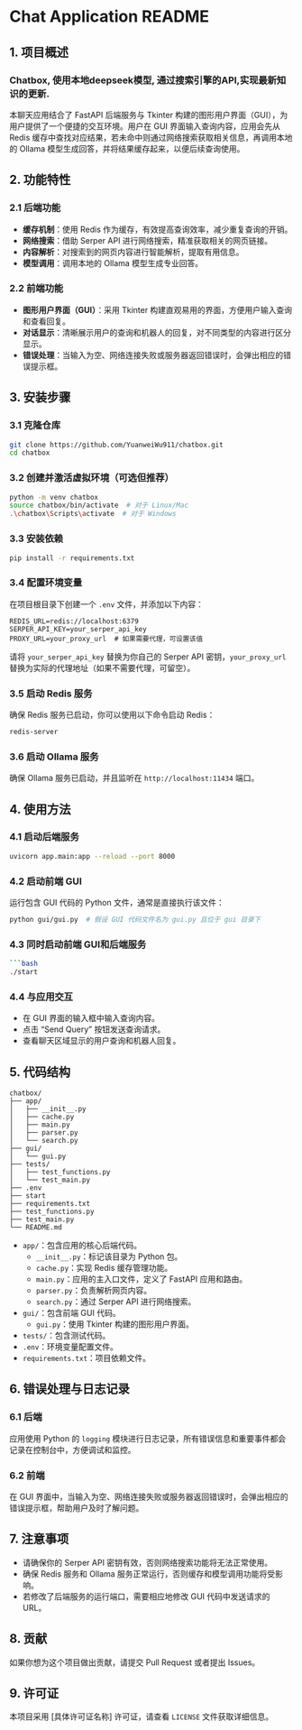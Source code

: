 # Chat Application README

## 1. 项目概述
### Chatbox, 使用本地deepseek模型, 通过搜索引擎的API,实现最新知识的更新.

本聊天应用结合了 FastAPI 后端服务与 Tkinter 构建的图形用户界面（GUI），为用户提供了一个便捷的交互环境。用户在 GUI 界面输入查询内容，应用会先从 Redis 缓存中查找对应结果，若未命中则通过网络搜索获取相关信息，再调用本地的 Ollama 模型生成回答，并将结果缓存起来，以便后续查询使用。

## 2. 功能特性
### 2.1 后端功能
- **缓存机制**：使用 Redis 作为缓存，有效提高查询效率，减少重复查询的开销。
- **网络搜索**：借助 Serper API 进行网络搜索，精准获取相关的网页链接。
- **内容解析**：对搜索到的网页内容进行智能解析，提取有用信息。
- **模型调用**：调用本地的 Ollama 模型生成专业回答。

### 2.2 前端功能
- **图形用户界面（GUI）**：采用 Tkinter 构建直观易用的界面，方便用户输入查询和查看回复。
- **对话显示**：清晰展示用户的查询和机器人的回复，对不同类型的内容进行区分显示。
- **错误处理**：当输入为空、网络连接失败或服务器返回错误时，会弹出相应的错误提示框。

## 3. 安装步骤

### 3.1 克隆仓库
```bash
git clone https://github.com/YuanweiWu911/chatbox.git
cd chatbox
```

### 3.2 创建并激活虚拟环境（可选但推荐）
```bash
python -m venv chatbox
source chatbox/bin/activate  # 对于 Linux/Mac
.\chatbox\Scripts\activate  # 对于 Windows
```

### 3.3 安装依赖
```bash
pip install -r requirements.txt
```

### 3.4 配置环境变量
在项目根目录下创建一个 `.env` 文件，并添加以下内容：
```plaintext
REDIS_URL=redis://localhost:6379
SERPER_API_KEY=your_serper_api_key
PROXY_URL=your_proxy_url  # 如果需要代理，可设置该值
```
请将 `your_serper_api_key` 替换为你自己的 Serper API 密钥，`your_proxy_url` 替换为实际的代理地址（如果不需要代理，可留空）。

### 3.5 启动 Redis 服务
确保 Redis 服务已启动，你可以使用以下命令启动 Redis：
```bash
redis-server
```

### 3.6 启动 Ollama 服务
确保 Ollama 服务已启动，并且监听在 `http://localhost:11434` 端口。

## 4. 使用方法

### 4.1 启动后端服务
```bash
uvicorn app.main:app --reload --port 8000
```

### 4.2 启动前端 GUI
运行包含 GUI 代码的 Python 文件，通常是直接执行该文件：
```bash
python gui/gui.py  # 假设 GUI 代码文件名为 gui.py 且位于 gui 目录下
```

### 4.3  同时启动前端 GUI和后端服务
```bash
```bash
./start
```

### 4.4 与应用交互
- 在 GUI 界面的输入框中输入查询内容。
- 点击 “Send Query” 按钮发送查询请求。
- 查看聊天区域显示的用户查询和机器人回复。

## 5. 代码结构
```plaintext
chatbox/
├── app/
│   ├── __init__.py
│   ├── cache.py
│   ├── main.py
│   ├── parser.py
│   └── search.py
├── gui/
│   └── gui.py
├── tests/
│   ├── test_functions.py
│   └── test_main.py
├── .env
├── start
├── requirements.txt
├── test_functions.py
├── test_main.py
└── README.md
```
- `app/`：包含应用的核心后端代码。
  - `__init__.py`：标记该目录为 Python 包。
  - `cache.py`：实现 Redis 缓存管理功能。
  - `main.py`：应用的主入口文件，定义了 FastAPI 应用和路由。
  - `parser.py`：负责解析网页内容。
  - `search.py`：通过 Serper API 进行网络搜索。
- `gui/`：包含前端 GUI 代码。
  - `gui.py`：使用 Tkinter 构建的图形用户界面。
- `tests/`：包含测试代码。
- `.env`：环境变量配置文件。
- `requirements.txt`：项目依赖文件。

## 6. 错误处理与日志记录
### 6.1 后端
应用使用 Python 的 `logging` 模块进行日志记录，所有错误信息和重要事件都会记录在控制台中，方便调试和监控。

### 6.2 前端
在 GUI 界面中，当输入为空、网络连接失败或服务器返回错误时，会弹出相应的错误提示框，帮助用户及时了解问题。

## 7. 注意事项
- 请确保你的 Serper API 密钥有效，否则网络搜索功能将无法正常使用。
- 确保 Redis 服务和 Ollama 服务正常运行，否则缓存和模型调用功能将受影响。
- 若修改了后端服务的运行端口，需要相应地修改 GUI 代码中发送请求的 URL。

## 8. 贡献
如果你想为这个项目做出贡献，请提交 Pull Request 或者提出 Issues。

## 9. 许可证
本项目采用 [具体许可证名称] 许可证，请查看 `LICENSE` 文件获取详细信息。 

